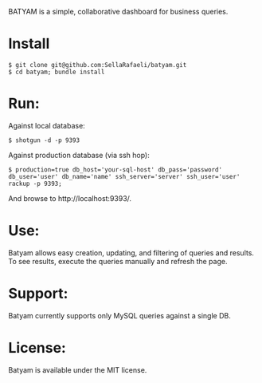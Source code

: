 BATYAM is a simple, collaborative dashboard for business queries. 

# Install

    $ git clone git@github.com:SellaRafaeli/batyam.git
    $ cd batyam; bundle install 

# Run:
Against local database:
    
    $ shotgun -d -p 9393

Against production database (via ssh hop):
    
    $ production=true db_host='your-sql-host' db_pass='password' db_user='user' db_name='name' ssh_server='server' ssh_user='user' rackup -p 9393; 
    
And browse to http://localhost:9393/.

# Use:
Batyam allows easy creation, updating, and filtering of queries and results. To see results, execute the queries manually and refresh the page. 

# Support:
Batyam currently supports only MySQL queries against a single DB. 

# License:
Batyam is available under the MIT license. 
